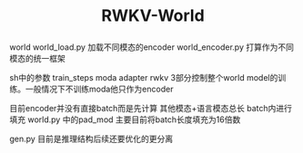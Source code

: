 
<h1 align="center">
  <p>RWKV-World</p>
</h1>
world
world_load.py  加载不同模态的encoder
world_encoder.py 打算作为不同模态的统一框架

sh中的参数
train_steps moda adapter rwkv  3部分控制整个world model的训练。一般情况下不训练moda他只作为encoder 

目前encoder并没有直接batch而是先计算 其他模态+语言模态总长 batch内进行填充
world.py 中的pad_mod 主要目前将batch长度填充为16倍数

gen.py 目前是推理结构后续还要优化的更分离
